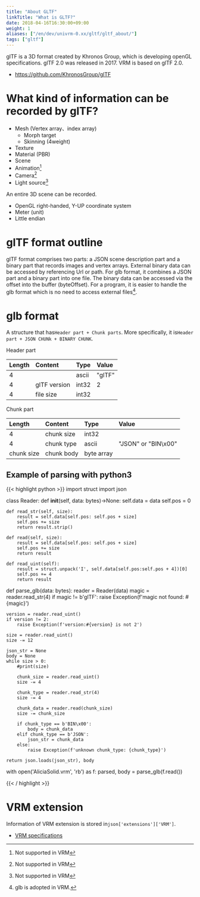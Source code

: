 ```yaml
---
title: "About GLTF"
linkTitle: "What is GLTF?"
date: 2018-04-16T16:30:00+09:00
weight: 1
aliases: ["/en/dev/univrm-0.xx/gltf/gltf_about/"]
tags: ["gltf"]
---
```


glTF is a 3D format created by Khronos Group, which is developing openGL specifications. glTF 2.0 was released in 2017. VRM is based on glTF 2.0.

* https://github.com/KhronosGroup/glTF

# What kind of information can be recorded by glTF?

* Mesh (Vertex array、index array)
    * Morph target
    * Skinning (4weight)
* Texture
* Material (PBR)
* Scene
* Animation[^vrm_not_supported]
* Camera[^vrm_not_supported]
* Light source[^vrm_not_supported]

An entire 3D scene can be recorded.

* OpenGL right-handed, Y-UP coordinate system
* Meter (unit)
* Little endian

[^vrm_not_supported]: Not supported in VRM

# glTF format outline

glTF format comprises two parts: a JSON scene description part and a binary part that records images and vertex arrays. External binary data can be accessed by referencing Url or path. For glb format, it combines a JSON part and a binary part into one file. The binary data can be accessed via the offset into the buffer (byteOffset). For a program, it is easier to handle the glb format which is no need to access external files[^VRM_glb].

[^VRM_glb]: glb is adopted in VRM.

# glb format

A structure that has``Header part + Chunk parts``.
More specifically, it is``Header part + JSON CHUNk + BINARY CHUNK``.

Header part

|Length|Content          |Type   |Value|
|:---|:------------|:----|:-----|
|4   |             |ascii|"glTF"|
|4   |glTF version|int32|2|
|4   |file size    |int32| |

Chunk part

|Length      |Content       |Type   |Value|
|:---------|:---------|:----|:-----|
|4         |chunk size|int32||
|4         |chunk type|ascii|"JSON" or "BIN\x00"|
|chunk size|chunk body|byte array||

## Example of parsing with python3

{{< highlight python >}}
import struct
import json

class Reader:
    def __init__(self, data: bytes)->None:
        self.data = data
        self.pos = 0

    def read_str(self, size):
        result = self.data[self.pos: self.pos + size]
        self.pos += size
        return result.strip()

    def read(self, size):
        result = self.data[self.pos: self.pos + size]
        self.pos += size
        return result

    def read_uint(self):
        result = struct.unpack('I', self.data[self.pos:self.pos + 4])[0]
        self.pos += 4
        return result


def parse_glb(data: bytes):
    reader = Reader(data)
    magic = reader.read_str(4)
    if  magic != b'glTF':
        raise Exception(f'magic not found: #{magic}')

    version = reader.read_uint()
    if version != 2:
        raise Exception(f'version:#{version} is not 2')

    size = reader.read_uint()
    size -= 12

    json_str = None
    body = None
    while size > 0:
        #print(size)

        chunk_size = reader.read_uint()
        size -= 4

        chunk_type = reader.read_str(4)
        size -= 4

        chunk_data = reader.read(chunk_size)
        size -= chunk_size

        if chunk_type == b'BIN\x00':
            body = chunk_data
        elif chunk_type == b'JSON':
            json_str = chunk_data
        else:
            raise Exception(f'unknown chunk_type: {chunk_type}')

    return json.loads(json_str), body


with open('AliciaSolid.vrm', 'rb') as f:
    parsed, body = parse_glb(f.read())

{{< / highlight >}}

# VRM extension
Information of VRM extension is stored in``json['extensions']['VRM']``.

* [VRM specifications](https://github.com/vrm-c/vrm-specification/blob/master/specification/0.0/README.md)





